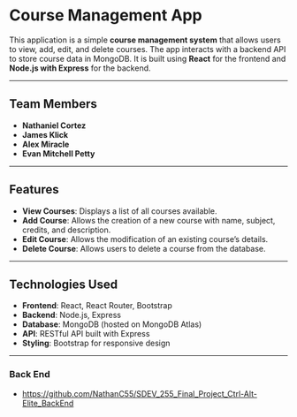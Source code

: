 # Course Management App

This application is a simple **course management system** that allows users to view, add, edit, and delete courses. The app interacts with a backend API to store course data in MongoDB. It is built using **React** for the frontend and **Node.js with Express** for the backend.

---

## Team Members

- **Nathaniel Cortez**
- **James Klick**
- **Alex Miracle**
- **Evan Mitchell Petty**

---

## Features

- **View Courses**: Displays a list of all courses available.
- **Add Course**: Allows the creation of a new course with name, subject, credits, and description.
- **Edit Course**: Allows the modification of an existing course’s details.
- **Delete Course**: Allows users to delete a course from the database.

---

## Technologies Used

- **Frontend**: React, React Router, Bootstrap
- **Backend**: Node.js, Express
- **Database**: MongoDB (hosted on MongoDB Atlas)
- **API**: RESTful API built with Express
- **Styling**: Bootstrap for responsive design

---

### Back End

- https://github.com/NathanC55/SDEV_255_Final_Project_Ctrl-Alt-Elite_BackEnd
